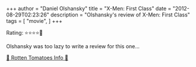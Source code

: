 +++
author = "Daniel Olshansky"
title = "X-Men: First Class"
date = "2012-08-29T02:23:26"
description = "Olshansky's review of X-Men: First Class"
tags = [
    "movie",
]
+++

Rating: ⭐⭐⭐⭐🌟

Olshansky was too lazy to write a review for this one...

[🍅 Rotten Tomatoes Info 🍅](https://www.rottentomatoes.com//m/x_men_first_class)